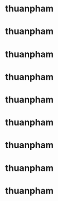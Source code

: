 # thuanpham
# thuanpham
# thuanpham
# thuanpham
# thuanpham
# thuanpham
# thuanpham
# thuanpham
# thuanpham

